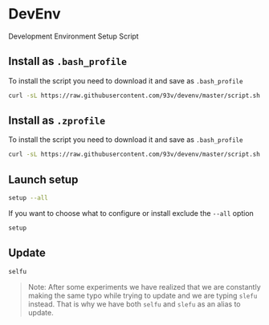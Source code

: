 # DevEnv

Development Environment Setup Script

## Install as `.bash_profile`

To install the script you need to download it and save as `.bash_profile`

```bash
curl -sL https://raw.githubusercontent.com/93v/devenv/master/script.sh > $HOME/.bash_profile && source $HOME/.bash_profile
```

## Install as `.zprofile`

To install the script you need to download it and save as `.bash_profile`

```bash
curl -sL https://raw.githubusercontent.com/93v/devenv/master/script.sh > $HOME/.zprofile && source $HOME/.zprofile
```

## Launch setup

```bash
setup --all
```

If you want to choose what to configure or install exclude the `--all` option

```bash
setup
```

## Update

```bash
selfu
```

> Note: After some experiments we have realized that we are constantly making
> the same typo while trying to update and we are typing `slefu` instead.
> That is why we have both `selfu` and `slefu` as an alias to update.
